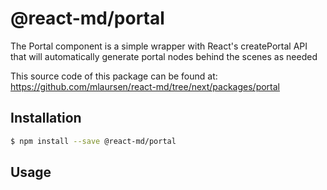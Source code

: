 # @react-md/portal
The Portal component is a simple wrapper with React's createPortal API that will automatically generate portal nodes behind the scenes as needed

This source code of this package can be found at: https://github.com/mlaursen/react-md/tree/next/packages/portal

<!-- TOC_START -->
<!-- TOC_END -->

## Installation
```sh
$ npm install --save @react-md/portal
```

## Usage
<!-- PROPS_START -->
<!-- PROPS_END -->

